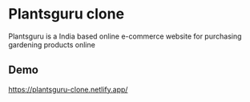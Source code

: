 
# Plantsguru clone 

Plantsguru is a India based online e-commerce website for purchasing gardening products online


## Demo

https://plantsguru-clone.netlify.app/


